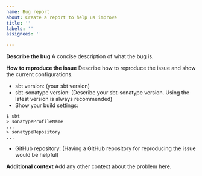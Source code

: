 ```yaml
---
name: Bug report
about: Create a report to help us improve
title: ''
labels: ''
assignees: ''

---
```


**Describe the bug**
A concise description of what the bug is.

**How to reproduce the issue**
Describe how to reproduce the issue and show the current configurations.

- sbt version: (your sbt version)
- sbt-sonatype version: (Describe your sbt-sonatype version. Using the latest version is always recommended)
- Show your build settings:
```
$ sbt
> sonatypeProfileName
...
> sonatypeRepository
...
```
- GitHub repository: (Having a GitHub repository for reproducing the issue would be helpful)

**Additional context**
Add any other context about the problem here.
